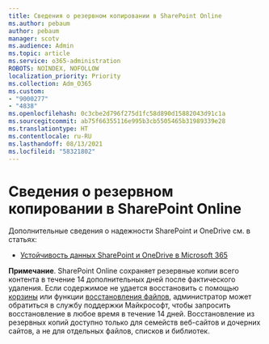 ```yaml
---
title: Сведения о резервном копировании в SharePoint Online
ms.author: pebaum
author: pebaum
manager: scotv
ms.audience: Admin
ms.topic: article
ms.service: o365-administration
ROBOTS: NOINDEX, NOFOLLOW
localization_priority: Priority
ms.collection: Adm_O365
ms.custom:
- "9000277"
- "4838"
ms.openlocfilehash: 0c3cbe2d796f275d1fc58d890d15882043d91c1a
ms.sourcegitcommit: ab75f66355116e995b3cb5505465b31989339e28
ms.translationtype: HT
ms.contentlocale: ru-RU
ms.lasthandoff: 08/13/2021
ms.locfileid: "58321802"
---
```

# <a name="sharepoint-online-backup-information"></a>Сведения о резервном копировании в SharePoint Online

Дополнительные сведения о надежности SharePoint и OneDrive см. в статьях:

- [Устойчивость данных SharePoint и OneDrive в Microsoft 365](https://docs.microsoft.com/compliance/assurance/assurance-sharepoint-onedrive-data-resiliency)

**Примечание**. SharePoint Online сохраняет резервные копии всего контента в течение 14 дополнительных дней после фактического удаления. Если содержимое не удается восстановить с помощью [корзины](https://support.microsoft.com/office/restore-deleted-items-from-the-site-collection-recycle-bin-5fa924ee-16d7-487b-9a0a-021b9062d14b) или функции [восстановления файлов](https://support.microsoft.com/office/restore-your-onedrive-fa231298-759d-41cf-bcd0-25ac53eb8a15), администратор может обратиться в службу поддержки Майкрософт, чтобы запросить восстановление в любое время в течение 14 дней. Восстановление из резервных копий доступно только для семейств веб-сайтов и дочерних сайтов, а не для отдельных файлов, списков и библиотек.
